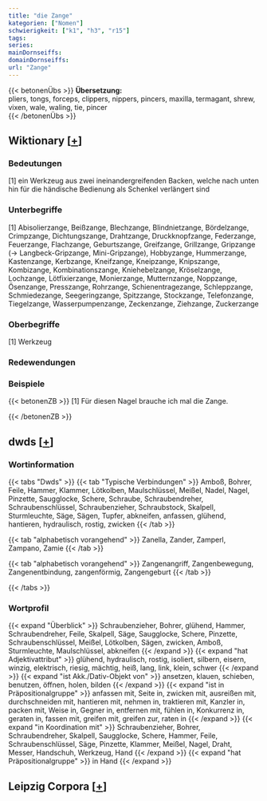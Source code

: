 ```yaml
---
title: "die Zange"
kategorien: ["Nomen"]
schwierigkeit: ["k1", "h3", "r15"]
tags:
series:
mainDornseiffs:
domainDornseiffs:
url: "Zange"
---
```


{{< betonenÜbs >}}
**Übersetzung:**  
pliers, tongs, forceps, clippers, nippers, pincers, maxilla, termagant, shrew, vixen, wale, waling, tie, pincer  
{{< /betonenÜbs >}}

## Wiktionary [[+](https://de.wiktionary.org/wiki/Zange)]

### Bedeutungen
[1] ein Werkzeug aus zwei ineinandergreifenden Backen, welche nach unten hin für die händische Bedienung als Schenkel verlängert sind  

### Unterbegriffe
[1] Abisolierzange, Beißzange, Blechzange, Blindnietzange, Bördelzange, Crimpzange, Dichtungszange, Drahtzange, Druckknopfzange, Federzange, Feuerzange, Flachzange, Geburtszange, Greifzange, Grillzange, Gripzange (→ Langbeck-Gripzange, Mini-Gripzange), Hobbyzange, Hummerzange, Kastenzange, Kerbzange, Kneifzange, Kneipzange, Knipszange, Kombizange, Kombinationszange, Kniehebelzange, Kröselzange, Lochzange, Lötfixierzange, Monierzange, Mutternzange, Noppzange, Ösenzange, Presszange, Rohrzange, Schienentragezange, Schleppzange, Schmiedezange, Seegeringzange, Spitzzange, Stockzange, Telefonzange, Tiegelzange, Wasserpumpenzange, Zeckenzange, Ziehzange, Zuckerzange  

### Oberbegriffe
[1] Werkzeug  

### Redewendungen

### Beispiele
{{< betonenZB >}}
[1] Für diesen Nagel brauche ich mal die Zange.  

{{< /betonenZB >}}


## dwds [[+](https://www.dwds.de/wb/Zange)]

### Wortinformation
{{< tabs "Dwds" >}}
{{< tab "Typische Verbindungen" >}}
Amboß, Bohrer, Feile, Hammer, Klammer, Lötkolben, Maulschlüssel, Meißel, Nadel, Nagel, Pinzette, Saugglocke, Schere, Schraube, Schraubendreher, Schraubenschlüssel, Schraubenzieher, Schraubstock, Skalpell, Sturmleuchte, Säge, Sägen, Tupfer, abkneifen, anfassen, glühend, hantieren, hydraulisch, rostig, zwicken
{{< /tab >}}

{{< tab "alphabetisch vorangehend" >}}
Zanella, Zander, Zamperl, Zampano, Zamie
{{< /tab >}}

{{< tab "alphabetisch vorangehend" >}}
Zangenangriff, Zangenbewegung, Zangenentbindung, zangenförmig, Zangengeburt
{{< /tab >}}

{{< /tabs >}}

### Wortprofil
{{< expand "Überblick" >}} Schraubenzieher, Bohrer, glühend, Hammer, Schraubendreher, Feile, Skalpell, Säge, Saugglocke, Schere, Pinzette, Schraubenschlüssel, Meißel, Lötkolben, Sägen, zwicken, Amboß, Sturmleuchte, Maulschlüssel, abkneifen {{< /expand >}}
{{< expand "hat Adjektivattribut" >}} glühend, hydraulisch, rostig, isoliert, silbern, eisern, winzig, elektrisch, riesig, mächtig, heiß, lang, link, klein, schwer {{< /expand >}}
{{< expand "ist Akk./Dativ-Objekt von" >}} ansetzen, klauen, schieben, benutzen, öffnen, holen, bilden {{< /expand >}}
{{< expand "ist in Präpositionalgruppe" >}} anfassen mit, Seite in, zwicken mit, ausreißen mit, durchschneiden mit, hantieren mit, nehmen in, traktieren mit, Kanzler in, packen mit, Weise in, Gegner in, entfernen mit, fühlen in, Konkurrenz in, geraten in, fassen mit, greifen mit, greifen zur, raten in {{< /expand >}}
{{< expand "in Koordination mit" >}} Schraubenzieher, Bohrer, Schraubendreher, Skalpell, Saugglocke, Schere, Hammer, Feile, Schraubenschlüssel, Säge, Pinzette, Klammer, Meißel, Nagel, Draht, Messer, Handschuh, Werkzeug, Hand {{< /expand >}}
{{< expand "hat Präpositionalgruppe" >}} in Hand {{< /expand >}}

## Leipzig Corpora [[+](https://corpora.uni-leipzig.de/en/res?word=Zange&corpusId=deu_newscrawl-public_2018)]

